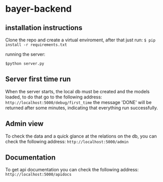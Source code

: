 # bayer-backend

## installation instructions

Clone the repo and create a virtual enviroment, after that just run:
`$ pip install -r requirements.txt`

running the server:

`$python server.py`

## Server first time run

When the server starts, the local db must be created and the models loaded, to do that go to the following address:
`http://localhost:5000/debug/first_time`
the message 'DONE' will be returned after some minutes, indicating that everything run successfully.

## Admin view

To check the data and a quick glance at the relations on the db, you can check the following address:
`http://localhost:5000/admin`

## Documentation

To get api documentation you can check the following address:
`http://localhost:5000/apidocs`
